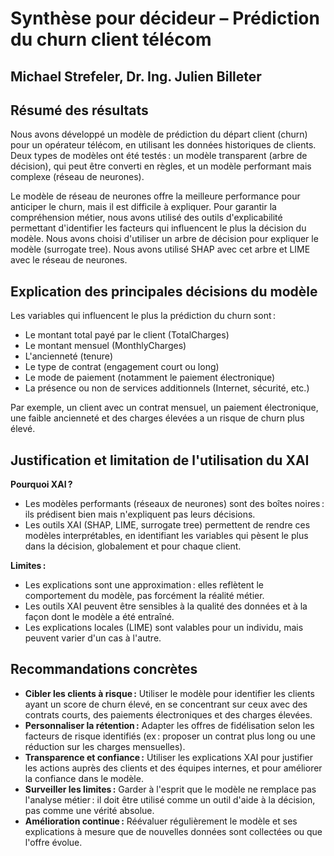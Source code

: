 # Synthèse pour décideur – Prédiction du churn client télécom
## Michael Strefeler, Dr. Ing. Julien Billeter

## Résumé des résultats

Nous avons développé un modèle de prédiction du départ client (churn) pour un opérateur télécom, en utilisant les données historiques de clients. Deux types de modèles ont été testés : un modèle transparent (arbre de décision), qui peut être converti en règles, et un modèle performant mais complexe (réseau de neurones).

Le modèle de réseau de neurones offre la meilleure performance pour anticiper le churn, mais il est difficile à expliquer. Pour garantir la compréhension métier, nous avons utilisé des outils d'explicabilité permettant d'identifier les facteurs qui influencent le plus la décision du modèle. Nous avons choisi d'utiliser un arbre de décision pour expliquer le modèle (surrogate tree). Nous avons utilisé SHAP avec cet arbre et LIME avec le réseau de neurones.

## Explication des principales décisions du modèle

Les variables qui influencent le plus la prédiction du churn sont :
- Le montant total payé par le client (TotalCharges)
- Le montant mensuel (MonthlyCharges)
- L'ancienneté (tenure)
- Le type de contrat (engagement court ou long)
- Le mode de paiement (notamment le paiement électronique)
- La présence ou non de services additionnels (Internet, sécurité, etc.)

Par exemple, un client avec un contrat mensuel, un paiement électronique, une faible ancienneté et des charges élevées a un risque de churn plus élevé.

## Justification et limitation de l'utilisation du XAI

**Pourquoi XAI ?**
- Les modèles performants (réseaux de neurones) sont des boîtes noires : ils prédisent bien mais n'expliquent pas leurs décisions.
- Les outils XAI (SHAP, LIME, surrogate tree) permettent de rendre ces modèles interprétables, en identifiant les variables qui pèsent le plus dans la décision, globalement et pour chaque client.

**Limites :**
- Les explications sont une approximation : elles reflètent le comportement du modèle, pas forcément la réalité métier.
- Les outils XAI peuvent être sensibles à la qualité des données et à la façon dont le modèle a été entraîné.
- Les explications locales (LIME) sont valables pour un individu, mais peuvent varier d'un cas à l'autre.

## Recommandations concrètes

- **Cibler les clients à risque :** Utiliser le modèle pour identifier les clients ayant un score de churn élevé, en se concentrant sur ceux avec des contrats courts, des paiements électroniques et des charges élevées.
- **Personnaliser la rétention :** Adapter les offres de fidélisation selon les facteurs de risque identifiés (ex : proposer un contrat plus long ou une réduction sur les charges mensuelles).
- **Transparence et confiance :** Utiliser les explications XAI pour justifier les actions auprès des clients et des équipes internes, et pour améliorer la confiance dans le modèle.
- **Surveiller les limites :** Garder à l'esprit que le modèle ne remplace pas l'analyse métier : il doit être utilisé comme un outil d'aide à la décision, pas comme une vérité absolue.
- **Amélioration continue :** Réévaluer régulièrement le modèle et ses explications à mesure que de nouvelles données sont collectées ou que l'offre évolue.
